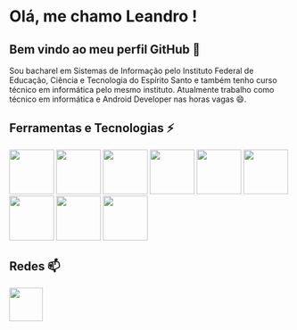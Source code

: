 # Olá, me chamo Leandro ! 
## Bem vindo ao meu perfil GitHub 👋

Sou bacharel em Sistemas de Informação pelo Instituto Federal de Educação, Ciência e Tecnologia do Espírito Santo e também tenho curso técnico em informática pelo mesmo instituto. Atualmente trabalho como técnico em informática e Android Developer nas horas vagas 😄.

## Ferramentas e Tecnologias ⚡
<div>
  <img style = "width:80px;height:80px" src="https://cdn.jsdelivr.net/gh/devicons/devicon/icons/android/android-original.svg" />
  <img style = "width:80px;height:80px" src="https://cdn.jsdelivr.net/gh/devicons/devicon/icons/java/java-original-wordmark.svg" />
  <img style = "width:80px;height:80px" src="https://cdn.jsdelivr.net/gh/devicons/devicon/icons/python/python-original-wordmark.svg" />
  <img  style = "width:80px;height:80px" src="https://cdn.jsdelivr.net/gh/devicons/devicon/icons/html5/html5-original-wordmark.svg" />
  <img style = "width:80px;height:80px"  src="https://cdn.jsdelivr.net/gh/devicons/devicon/icons/css3/css3-original-wordmark.svg" />
  <img style = "width:80px;height:80px" src="https://cdn.jsdelivr.net/gh/devicons/devicon/icons/javascript/javascript-original.svg" />
  <img style = "width:80px;height:80px" src="https://cdn.jsdelivr.net/gh/devicons/devicon/icons/linux/linux-original.svg" />
  <img style = "width:80px;height:80px" src="https://cdn.jsdelivr.net/gh/devicons/devicon/icons/docker/docker-original-wordmark.svg" />
  <img style = "width:80px;height:80px" src="https://cdn.jsdelivr.net/gh/devicons/devicon/icons/postgresql/postgresql-original-wordmark.svg" />      
</div>       

## Redes 📫

<div>
  <a href ="https://www.linkedin.com/in/leandroferreira1/">
    <img style="width:60px;height:60px"src="https://cdn.jsdelivr.net/gh/devicons/devicon/icons/linkedin/linkedin-original.svg" />
  </a>
</div>


<!--
**LeandroFerreira1/LeandroFerreira1** is a ✨ _special_ ✨ repository because its `README.md` (this file) appears on your GitHub profile.

Here are some ideas to get you started:

- 🔭 I’m currently working on ...
- 🌱 I’m currently learning ...
- 👯 I’m looking to collaborate on ...
- 🤔 I’m looking for help with ...
- 💬 Ask me about ...
- 📫 How to reach me: ...
- 😄 Pronouns: ...
- ⚡ Fun fact: ...
-->

